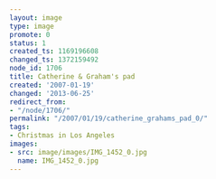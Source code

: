 ```yaml
---
layout: image
type: image
promote: 0
status: 1
created_ts: 1169196608
changed_ts: 1372159492
node_id: 1706
title: Catherine & Graham's pad
created: '2007-01-19'
changed: '2013-06-25'
redirect_from:
- "/node/1706/"
permalink: "/2007/01/19/catherine_grahams_pad_0/"
tags:
- Christmas in Los Angeles
images:
- src: image/images/IMG_1452_0.jpg
  name: IMG_1452_0.jpg
---
```


